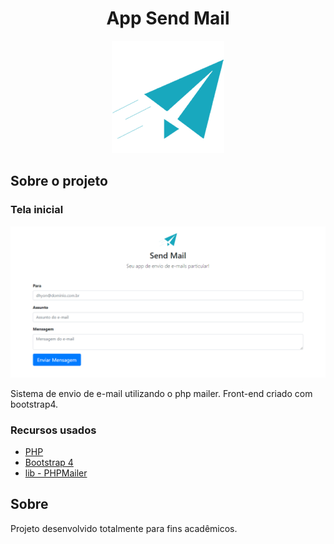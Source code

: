 <h1 align="center">App Send Mail</h1>

<p align="center">
  <a href="https://github.com/othneildrew/Best-README-Template">
    <img src="logo.png" alt="Logo App Send Mail" width="180" height="180">
  </a>
</p>

<!-- Telas -->
## Sobre o projeto
### Tela inicial
<p align="center">
    <img src="tela_inicial.PNG" alt="Screenshot Home">
</p>

Sistema de envio de e-mail utilizando o php mailer. Front-end criado com bootstrap4.

### Recursos usados

* [PHP](https://www.php.net/)
* [Bootstrap 4](https://getbootstrap.com/)
* [lib - PHPMailer](https://github.com/PHPMailer/PHPMailer)
## Sobre

Projeto desenvolvido totalmente para fins acadêmicos.
